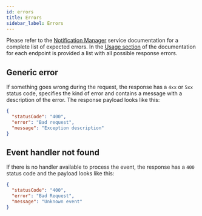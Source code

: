 ```yaml
---
id: errors
title: Errors
sidebar_label: Errors
---
```




Please refer to the [Notification Manager][mia-notification-manager-usage] service documentation for a complete list of expected errors. In the [Usage section][mia-notification-manager-usage] of the documentation for each endpoint is provided a list with all possible response errors.


## Generic error

If something goes wrong during the request, the response has a `4xx` or `5xx` status code, specifies the kind of error and contains a message with a description of the error. The response payload looks like this:

```json
{
  "statusCode": "400",
  "error": "Bad request",
  "message": "Exception description"
}
```


## Event handler not found

If there is no handler available to process the event, the response has a `400` status code and the payload looks like this:

```json
{
  "statusCode": "400",
  "error": "Bad Request",
  "message": "Unknown event"
}
```

[mia-notification-manager-usage]: /runtime-components/plugins/notification-manager-service/30_usage.md
